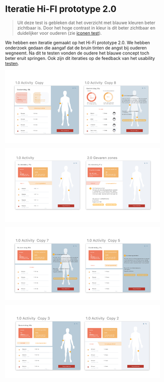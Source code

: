 # Iteratie Hi-FI prototype 2.0

> Uit deze test is gebleken dat het overzicht met blauwe kleuren beter zichtbaar is. Door het hoge contrast in kleur is dit beter zichtbaar en duidelijker voor ouderen \(zie [iconen test](../../4.-ontwerp/style-test.md)\).

We hebben een iteratie gemaakt op het Hi-Fi prototype 2.0. We hebben onderzoek gedaan die aangaf dat de bruin tinten de angst bij ouderen wegneemt. Na dit te testen vonden de oudere het blauwe concept toch beter eruit springen. Ook zijn dit iteraties op de feedback van het usability [testen](testplan.md).

![](../../.gitbook/assets/schermafbeelding-2019-01-17-om-22.09.50.png)

![](../../.gitbook/assets/schermafbeelding-2019-01-17-om-22.09.42.png)

![](../../.gitbook/assets/schermafbeelding-2019-01-17-om-22.09.57.png)

![](../../.gitbook/assets/schermafbeelding-2019-01-17-om-22.10.02.png)

